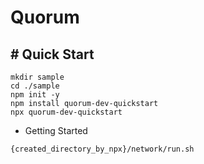 # Quorum

## # Quick Start

```
mkdir sample
cd ./sample
npm init -y
npm install quorum-dev-quickstart
npx quorum-dev-quickstart
```

 - Getting Started

```
{created_directory_by_npx}/network/run.sh
```